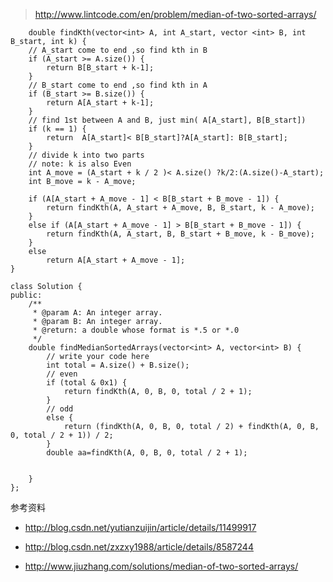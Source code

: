 
>http://www.lintcode.com/en/problem/median-of-two-sorted-arrays/

		double findKth(vector<int> A, int A_start, vector <int> B, int B_start, int k) {
	    // A_start come to end ,so find kth in B
	    if (A_start >= A.size()) {
	        return B[B_start + k-1];
	    }
	    // B_start come to end ,so find kth in A
	    if (B_start >= B.size()) {
	        return A[A_start + k-1];
	    }
	    // find 1st between A and B, just min( A[A_start], B[B_start])
	    if (k == 1) {
	        return  A[A_start]< B[B_start]?A[A_start]: B[B_start];
	    }
	    // divide k into two parts
	    // note: k is also Even
	    int A_move = (A_start + k / 2 )< A.size() ?k/2:(A.size()-A_start);
	    int B_move = k - A_move;

	    if (A[A_start + A_move - 1] < B[B_start + B_move - 1]) {
	        return findKth(A, A_start + A_move, B, B_start, k - A_move);
	    }
	    else if (A[A_start + A_move - 1] > B[B_start + B_move - 1]) {
	        return findKth(A, A_start, B, B_start + B_move, k - B_move);
	    }
	    else
	        return A[A_start + A_move - 1];
	}

	class Solution {
	public:
	    /**
	     * @param A: An integer array.
	     * @param B: An integer array.
	     * @return: a double whose format is *.5 or *.0
	     */
	    double findMedianSortedArrays(vector<int> A, vector<int> B) {
	        // write your code here
	        int total = A.size() + B.size();
	        // even
	        if (total & 0x1) {
	            return findKth(A, 0, B, 0, total / 2 + 1);
	        }
	        // odd
	        else {
	            return (findKth(A, 0, B, 0, total / 2) + findKth(A, 0, B, 0, total / 2 + 1)) / 2;
	        }
	        double aa=findKth(A, 0, B, 0, total / 2 + 1);


	    }
	};


参考资料

+ http://blog.csdn.net/yutianzuijin/article/details/11499917

+ http://blog.csdn.net/zxzxy1988/article/details/8587244
+ http://www.jiuzhang.com/solutions/median-of-two-sorted-arrays/

